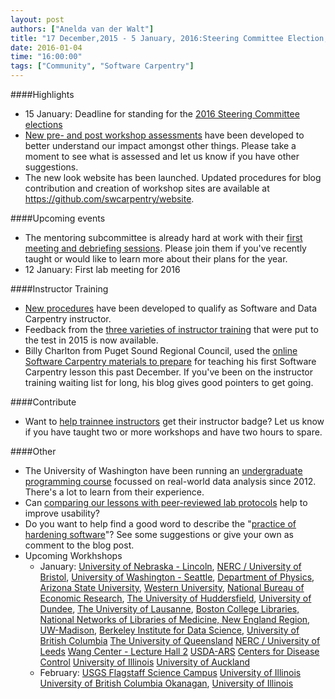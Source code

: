 ```yaml
---
layout: post
authors: ["Anelda van der Walt"]
title: "17 December,2015 - 5 January, 2016:Steering Committee Election, New Website, Updated Assessment Forms, Mentoring Meetings, Instructor Training, and First Lab Meeting For 2016"
date: 2016-01-04
time: "16:00:00"
tags: ["Community", "Software Carpentry"]
---
```


####Highlights
* 15 January: Deadline for standing for the [2016 Steering Committee elections]({{site.baseurl}}/blog/2015/12/call-for-candidates-elections-2016.html)
* [New pre- and post workshop assessments]({{site.baseurl}}/blog/2015/12/assessment-update.html) have been developed to better understand our impact amongst other things.
  Please take a moment to see what is assessed and let us know if you have other suggestions.
* The new look website has been launched. 
  Updated procedures for blog contribution and creation of workshop sites are available at <https://github.com/swcarpentry/website>. 

####Upcoming events
* The mentoring subcommittee is already hard at work with their [first meeting and debriefing sessions]({{site.baseurl}}/blog/2016/01/welcome.html). Please join them if you've recently taught or would like to learn more about their plans for the year.
* 12 January: First lab meeting for 2016

####Instructor Training
* [New procedures]({{site.baseurl}}/blog/2015/12/instructor-training-checkout-procedure.html) have been developed to qualify as Software and Data Carpentry instructor.
* Feedback from the [three varieties of instructor training]({{site.baseurl}}/blog/2015/12/three-flavors-of-instructor-training.html) that were put to the test in 2015 is now available.
* Billy Charlton from Puget Sound Regional Council, used the [online Software Carpentry materials to prepare]({{site.baseurl}}/blog/2015/12/pushing-ahead-in-puget-sound.html) for teaching his first Software Carpentry lesson this past December.
  If you've been on the instructor training waiting list for long, his blog gives good pointers to get going.

####Contribute
* Want to [help trainnee instructors]({{site.baseurl}}/blog/2016/01/discussion-sessions.html) get their instructor badge? 
  Let us know if you have taught two or more workshops and have two hours to spare.

####Other
* The University of Washington have been running an [undergraduate programming course]({{site.baseurl}}/blog/2016/01/uw-data-programming-course.html)
  focussed on real-world data analysis since 2012. 
  There's a lot to learn from their experience.
* Can [comparing our lessons with peer-reviewed lab protocols]({{site.baseurl}}/blog/2016/01/lessons-as-lab-protocols.html) help to improve usability?
* Do you want to help find a good word to describe the "[practice of hardening software]({{site.baseurl}}/blog/2015/12/new-words-needed.html)"? 
  See some suggestions or give your own as comment to the blog post. 
* Upcoming Workhshops
  * January:
    [University of Nebraska - Lincoln](https://swc-osg-workshop.github.io/2016-01-06-UNL/),
    [NERC / University of Bristol](https://andreww.github.io/2016-01-06-bristol/),
    [University of Washington - Seattle](https://uwescience.github.io/2016-01-07-uw/),
    [Department of Physics, Arizona State University](https://dotsdl.github.io/2016-01-07_asu_physics/),
    [Western University](https://computecanada.github.io/2016-01-09-uwo/),
    [National Bureau of Economic Research](https://iglpdc.github.io/2016-01-11-nber/),
    [The University of Huddersfield](https://callaghanmt.github.io/2016-01-11-huddersfield/),
    [University of Dundee](https://widdowquinn.github.io/2016-01-11-dundee/),
    [The University of Lausanne](https://swcarpentry.github.io/2016-01-13-instructor-training-lausanne/),
    [Boston College Libraries, National Networks of Libraries of Medicine, New England Region](https://iglpdc.github.io/2016-01-13-bc/),
    [UW-Madison](https://uw-madison-aci.github.io/2016-01-14-uwmadison/),
    [Berkeley Institute for Data Science](https://bids.github.io/2016-01-14-berkeley/),
    [University of British Columbia](https://computecanada.github.io/2016-01-16-ubc/)
    [The University of Queensland](https://swcarpentry.github.io/2016-01-18-brisbane-instructor-training/)
    [NERC / University of Leeds](https://andreww.github.io/2016-01-18-leeds/)
    [Wang Center - Lecture Hall 2](http://www.datacarpentry.org/2016-01-19-sbu/)
    [USDA-ARS](https://zhuoaprilfu.github.io/2016-01-19-USDA-ARS/)
    [Centers for Disease Control](https://emilydolson.github.io/2016-01-19-CDC/)
    [University of Illinois](https://uiuc-cse.github.io/2016-01-28-NCSA/)
    [University of Auckland](https://swcarpentry.github.io/2016-01-28-auckland-instructor-training/)
  * February:
    [USGS Flagstaff Science Campus](https://mperignon.github.io/2016-02-04-flagstaff/)
    [University of Illinois](https://uiuc-cse.github.io/2016-02-08-NCSA/)
    [University of British Columbia Okanagan](https://computecanada.github.io/2016-02-22-ubco/),
    [University of Illinois](https://uiuc-cse.github.io/2016-02-25-NCSA/)
